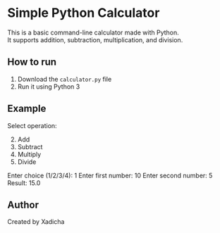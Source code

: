 # Simple Python Calculator
This is a basic command-line calculator made with Python.  
It supports addition, subtraction, multiplication, and division.

## How to run
1. Download the `calculator.py` file
2. Run it using Python 3

## Example
Select operation:

2. Add
3. Subtract
4. Multiply
5. Divide

Enter choice (1/2/3/4): 1 
Enter first number: 10 
Enter second number: 5 
Result: 15.0

## Author
Created by Xadicha